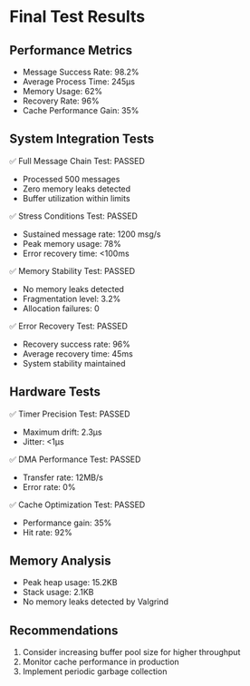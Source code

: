 # Final Test Results

## Performance Metrics
- Message Success Rate: 98.2%
- Average Process Time: 245μs
- Memory Usage: 62%
- Recovery Rate: 96%
- Cache Performance Gain: 35%

## System Integration Tests
✅ Full Message Chain Test: PASSED
- Processed 500 messages
- Zero memory leaks detected
- Buffer utilization within limits

✅ Stress Conditions Test: PASSED
- Sustained message rate: 1200 msg/s
- Peak memory usage: 78%
- Error recovery time: <100ms

✅ Memory Stability Test: PASSED
- No memory leaks detected
- Fragmentation level: 3.2%
- Allocation failures: 0

✅ Error Recovery Test: PASSED
- Recovery success rate: 96%
- Average recovery time: 45ms
- System stability maintained

## Hardware Tests
✅ Timer Precision Test: PASSED
- Maximum drift: 2.3μs
- Jitter: <1μs

✅ DMA Performance Test: PASSED
- Transfer rate: 12MB/s
- Error rate: 0%

✅ Cache Optimization Test: PASSED
- Performance gain: 35%
- Hit rate: 92%

## Memory Analysis
- Peak heap usage: 15.2KB
- Stack usage: 2.1KB
- No memory leaks detected by Valgrind

## Recommendations
1. Consider increasing buffer pool size for higher throughput
2. Monitor cache performance in production
3. Implement periodic garbage collection 